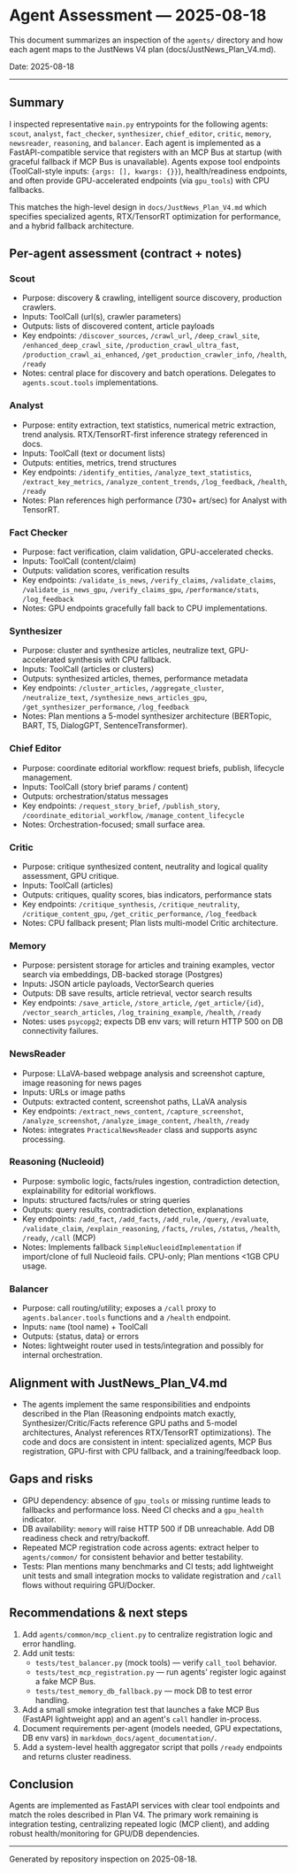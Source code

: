 # Agent Assessment — 2025-08-18

This document summarizes an inspection of the `agents/` directory and how each agent maps to the JustNews V4 plan (docs/JustNews_Plan_V4.md).

Date: 2025-08-18

---

## Summary

I inspected representative `main.py` entrypoints for the following agents: `scout`, `analyst`, `fact_checker`, `synthesizer`, `chief_editor`, `critic`, `memory`, `newsreader`, `reasoning`, and `balancer`. Each agent is implemented as a FastAPI-compatible service that registers with an MCP Bus at startup (with graceful fallback if MCP Bus is unavailable). Agents expose tool endpoints (ToolCall-style inputs: `{args: [], kwargs: {}}`), health/readiness endpoints, and often provide GPU-accelerated endpoints (via `gpu_tools`) with CPU fallbacks.

This matches the high-level design in `docs/JustNews_Plan_V4.md` which specifies specialized agents, RTX/TensorRT optimization for performance, and a hybrid fallback architecture.


## Per-agent assessment (contract + notes)

### Scout
- Purpose: discovery & crawling, intelligent source discovery, production crawlers.
- Inputs: ToolCall (url(s), crawler parameters)
- Outputs: lists of discovered content, article payloads
- Key endpoints: `/discover_sources`, `/crawl_url`, `/deep_crawl_site`, `/enhanced_deep_crawl_site`, `/production_crawl_ultra_fast`, `/production_crawl_ai_enhanced`, `/get_production_crawler_info`, `/health`, `/ready`
- Notes: central place for discovery and batch operations. Delegates to `agents.scout.tools` implementations.

### Analyst
- Purpose: entity extraction, text statistics, numerical metric extraction, trend analysis. RTX/TensorRT-first inference strategy referenced in docs.
- Inputs: ToolCall (text or document lists)
- Outputs: entities, metrics, trend structures
- Key endpoints: `/identify_entities`, `/analyze_text_statistics`, `/extract_key_metrics`, `/analyze_content_trends`, `/log_feedback`, `/health`, `/ready`
- Notes: Plan references high performance (730+ art/sec) for Analyst with TensorRT.

### Fact Checker
- Purpose: fact verification, claim validation, GPU-accelerated checks.
- Inputs: ToolCall (content/claim)
- Outputs: validation scores, verification results
- Key endpoints: `/validate_is_news`, `/verify_claims`, `/validate_claims`, `/validate_is_news_gpu`, `/verify_claims_gpu`, `/performance/stats`, `/log_feedback`
- Notes: GPU endpoints gracefully fall back to CPU implementations.

### Synthesizer
- Purpose: cluster and synthesize articles, neutralize text, GPU-accelerated synthesis with CPU fallback.
- Inputs: ToolCall (articles or clusters)
- Outputs: synthesized articles, themes, performance metadata
- Key endpoints: `/cluster_articles`, `/aggregate_cluster`, `/neutralize_text`, `/synthesize_news_articles_gpu`, `/get_synthesizer_performance`, `/log_feedback`
- Notes: Plan mentions a 5-model synthesizer architecture (BERTopic, BART, T5, DialogGPT, SentenceTransformer).

### Chief Editor
- Purpose: coordinate editorial workflow: request briefs, publish, lifecycle management.
- Inputs: ToolCall (story brief params / content)
- Outputs: orchestration/status messages
- Key endpoints: `/request_story_brief`, `/publish_story`, `/coordinate_editorial_workflow`, `/manage_content_lifecycle`
- Notes: Orchestration-focused; small surface area.

### Critic
- Purpose: critique synthesized content, neutrality and logical quality assessment, GPU critique.
- Inputs: ToolCall (articles)
- Outputs: critiques, quality scores, bias indicators, performance stats
- Key endpoints: `/critique_synthesis`, `/critique_neutrality`, `/critique_content_gpu`, `/get_critic_performance`, `/log_feedback`
- Notes: CPU fallback present; Plan lists multi-model Critic architecture.

### Memory
- Purpose: persistent storage for articles and training examples, vector search via embeddings, DB-backed storage (Postgres)
- Inputs: JSON article payloads, VectorSearch queries
- Outputs: DB save results, article retrieval, vector search results
- Key endpoints: `/save_article`, `/store_article`, `/get_article/{id}`, `/vector_search_articles`, `/log_training_example`, `/health`, `/ready`
- Notes: uses `psycopg2`; expects DB env vars; will return HTTP 500 on DB connectivity failures.

### NewsReader
- Purpose: LLaVA-based webpage analysis and screenshot capture, image reasoning for news pages
- Inputs: URLs or image paths
- Outputs: extracted content, screenshot paths, LLaVA analysis
- Key endpoints: `/extract_news_content`, `/capture_screenshot`, `/analyze_screenshot`, `/analyze_image_content`, `/health`, `/ready`
- Notes: integrates `PracticalNewsReader` class and supports async processing.

### Reasoning (Nucleoid)
- Purpose: symbolic logic, facts/rules ingestion, contradiction detection, explainability for editorial workflows.
- Inputs: structured facts/rules or string queries
- Outputs: query results, contradiction detection, explanations
- Key endpoints: `/add_fact`, `/add_facts`, `/add_rule`, `/query`, `/evaluate`, `/validate_claim`, `/explain_reasoning`, `/facts`, `/rules`, `/status`, `/health`, `/ready`, `/call` (MCP)
- Notes: Implements fallback `SimpleNucleoidImplementation` if import/clone of full Nucleoid fails. CPU-only; Plan mentions <1GB CPU usage.

### Balancer
- Purpose: call routing/utility; exposes a `/call` proxy to `agents.balancer.tools` functions and a `/health` endpoint.
- Inputs: `name` (tool name) + ToolCall
- Outputs: {status, data} or errors
- Notes: lightweight router used in tests/integration and possibly for internal orchestration.


## Alignment with JustNews_Plan_V4.md
- The agents implement the same responsibilities and endpoints described in the Plan (Reasoning endpoints match exactly, Synthesizer/Critic/Facts reference GPU paths and 5-model architectures, Analyst references RTX/TensorRT optimizations). The code and docs are consistent in intent: specialized agents, MCP Bus registration, GPU-first with CPU fallback, and a training/feedback loop.

## Gaps and risks
- GPU dependency: absence of `gpu_tools` or missing runtime leads to fallbacks and performance loss. Need CI checks and a `gpu_health` indicator.
- DB availability: `memory` will raise HTTP 500 if DB unreachable. Add DB readiness check and retry/backoff.
- Repeated MCP registration code across agents: extract helper to `agents/common/` for consistent behavior and better testability.
- Tests: Plan mentions many benchmarks and CI tests; add lightweight unit tests and small integration mocks to validate registration and `/call` flows without requiring GPU/Docker.

## Recommendations & next steps
1. Add `agents/common/mcp_client.py` to centralize registration logic and error handling.
2. Add unit tests:
   - `tests/test_balancer.py` (mock tools) — verify `call_tool` behavior.
   - `tests/test_mcp_registration.py` — run agents' register logic against a fake MCP Bus.
   - `tests/test_memory_db_fallback.py` — mock DB to test error handling.
3. Add a small smoke integration test that launches a fake MCP Bus (FastAPI lightweight app) and an agent's `call` handler in-process.
4. Document requirements per-agent (models needed, GPU expectations, DB env vars) in `markdown_docs/agent_documentation/`.
5. Add a system-level health aggregator script that polls `/ready` endpoints and returns cluster readiness.


## Conclusion
Agents are implemented as FastAPI services with clear tool endpoints and match the roles described in Plan V4. The primary work remaining is integration testing, centralizing repeated logic (MCP client), and adding robust health/monitoring for GPU/DB dependencies.


---

Generated by repository inspection on 2025-08-18.
